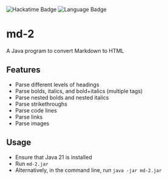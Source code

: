 ![Hackatime Badge](https://hackatime-badge.hackclub.com/U0812AA7ELD/md-2?color=5382a1)
![Language Badge](https://img.shields.io/badge/language-Java-f89820)
# md-2
A Java program to convert Markdown to HTML      

## Features
* Parse different levels of headings
* Parse bolds, italics, and bold+italics (multiple tags)
* Parse nested bolds and nested italics
* Parse strikethroughs
* Parse code lines
* Parse links
* Parse images

## Usage
* Ensure that Java 21 is installed
* Run `md-2.jar`
* Alternatively, in the command line, run `java -jar md-2.jar`
